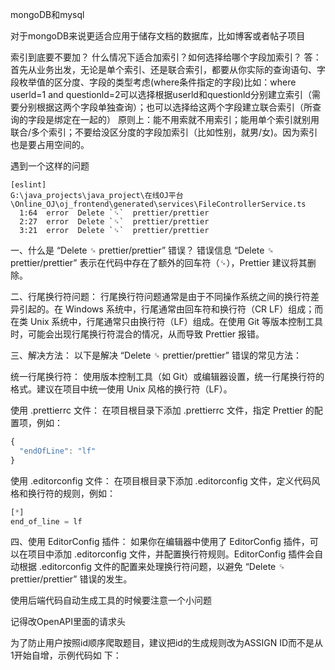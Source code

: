 mongoDB和mysql

对于mongoDB来说更适合应用于储存文档的数据库，比如博客或者帖子项目

索引到底要不要加？
什么情况下适合加索引？如何选择给哪个字段加索引？
答：首先从业务出发，无论是单个索引、还是联合索引，都要从你实际的查询语句、字段枚举值的区分度、字段的类型考虑(where条件指定的字段)比如：where userld=1 and questionld=2可以选择根据userld和questionld分别建立索引（需要分别根据这两个字段单独查询）；也可以选择给这两个字段建立联合索引（所查询的字段是绑定在一起的）
原则上：能不用索就不用索引；能用单个索引就别用联合/多个索引；不要给没区分度的字段加索引（比如性别，就男/女)。因为索引也是要占用空间的。

遇到一个这样的问题

```vue
[eslint] 
G:\java_projects\java_project\在线OJ平台\Online_OJ\oj_frontend\generated\services\FileControllerService.ts
  1:64  error  Delete `␍`  prettier/prettier
  2:27  error  Delete `␍`  prettier/prettier
  3:21  error  Delete `␍`  prettier/prettier
```

一、什么是 “Delete ␍ prettier/prettier” 错误？
错误信息 “Delete ␍ prettier/prettier” 表示在代码中存在了额外的回车符（␍），Prettier 建议将其删除。

二、行尾换行符问题：
行尾换行符问题通常是由于不同操作系统之间的换行符差异引起的。在 Windows 系统中，行尾通常由回车符和换行符（CR LF）组成；而在类 Unix 系统中，行尾通常只由换行符（LF）组成。在使用 Git 等版本控制工具时，可能会出现行尾换行符混合的情况，从而导致 Prettier 报错。

三、解决方法：
以下是解决 “Delete ␍ prettier/prettier” 错误的常见方法：

统一行尾换行符： 使用版本控制工具（如 Git）或编辑器设置，统一行尾换行符的格式。建议在项目中统一使用 Unix 风格的换行符（LF）。

使用 .prettierrc 文件： 在项目根目录下添加 .prettierrc 文件，指定 Prettier 的配置项，例如：

```ts
{
  "endOfLine": "lf"
}
```

使用 .editorconfig 文件： 在项目根目录下添加 .editorconfig 文件，定义代码风格和换行符的规则，例如：

```ts
[*]
end_of_line = lf
```

四、使用 EditorConfig 插件：
如果你在编辑器中使用了 EditorConfig 插件，可以在项目中添加 .editorconfig 文件，并配置换行符规则。EditorConfig 插件会自动根据 .editorconfig 文件的配置来处理换行符问题，以避免 “Delete ␍ prettier/prettier” 错误的发生。



使用后端代码自动生成工具的时候要注意一个小问题

记得改OpenAPI里面的请求头

为了防止用户按照id顺序爬取题目，建议把id的生成规则改为ASSIGN ID而不是从1开始自增，示例代码如
下：
